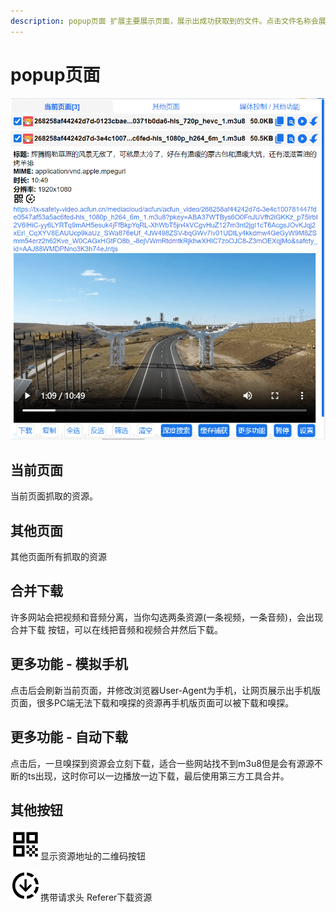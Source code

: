 ```yaml
---
description: popup页面 扩展主要展示页面，展示出成功获取到的文件。点击文件名称会展示更多文件信息。
---
```


# popup页面

![popup页面](../.gitbook/assets/popup.png)

## 当前页面

当前页面抓取的资源。

## **其他页面**

其他页面所有抓取的资源

## 合并下载

许多网站会把视频和音频分离，当你勾选两条资源(一条视频，一条音频)，会出现 合并下载 按钮，可以在线把音频和视频合并然后下载。

## **更多功能 - 模拟手机**

点击后会刷新当前页面，并修改浏览器User-Agent为手机，让网页展示出手机版页面，很多PC端无法下载和嗅探的资源再手机版页面可以被下载和嗅探。

## **更多功能 - 自动下载**

点击后，一旦嗅探到资源会立刻下载，适合一些网站找不到m3u8但是会有源源不断的ts出现，这时你可以一边播放一边下载，最后使用第三方工具合并。

## **其他按钮**

<img src="../.gitbook/assets/qrcode.png" alt="" data-size="line">显示资源地址的二维码按钮

<img src="../.gitbook/assets/cat-down.png" alt="" data-size="line">携带请求头 Referer下载资源
